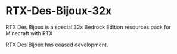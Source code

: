 # RTX-Des-Bijoux-32x
RTX Des Bijoux is a special 32x Bedrock Edition resources pack for Minecraft with RTX

RTX Des Bijoux has ceased development.
